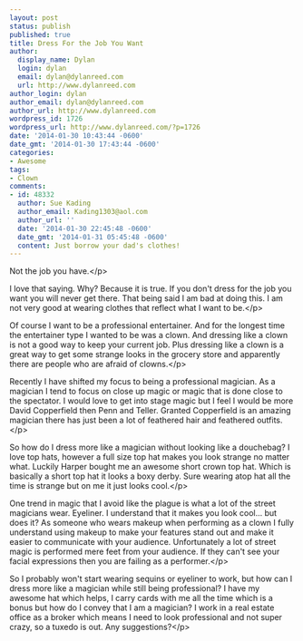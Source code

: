 ```yaml
---
layout: post
status: publish
published: true
title: Dress For the Job You Want
author:
  display_name: Dylan
  login: dylan
  email: dylan@dylanreed.com
  url: http://www.dylanreed.com
author_login: dylan
author_email: dylan@dylanreed.com
author_url: http://www.dylanreed.com
wordpress_id: 1726
wordpress_url: http://www.dylanreed.com/?p=1726
date: '2014-01-30 10:43:44 -0600'
date_gmt: '2014-01-30 17:43:44 -0600'
categories:
- Awesome
tags:
- Clown
comments:
- id: 48332
  author: Sue Kading
  author_email: Kading1303@aol.com
  author_url: ''
  date: '2014-01-30 22:45:48 -0600'
  date_gmt: '2014-01-31 05:45:48 -0600'
  content: Just borrow your dad's clothes!
---
```

<p>Not the job you have.<&#47;p>
<p>I love that saying. Why? Because it is true. If you don&#39;t dress for the job you want you will never get there. That being said I am bad at doing this. I am not very good at wearing clothes that reflect what I want to be.<&#47;p>
<p>Of course I want to be a professional entertainer. And for the longest time the entertainer type I wanted to be was a clown. And dressing like a clown is not a good way to keep your current job. Plus dressing like a clown is a great way to get some strange looks in the grocery store and apparently there are people who are afraid of clowns.<&#47;p>
<p>Recently I have shifted my focus to being a professional magician. As a magician I tend to focus on close up magic or magic that is done close to the spectator. I would love to get into stage magic but I feel I would be more David Copperfield then Penn and Teller. Granted Copperfield is an amazing magician there has just been a lot of feathered hair and feathered outfits.<&#47;p>
<p>So how do I dress more like a magician without looking like a douchebag? I love top hats, however a full size top hat makes you look strange no matter what. Luckily Harper bought me an awesome short crown top hat. Which is basically a short top hat it looks a boxy derby. Sure wearing atop hat all the time is strange but on me it just looks cool.<&#47;p>
<p>One trend in magic that I avoid like the plague is what a lot of the street magicians wear. Eyeliner. I understand that it makes you look cool... but does it? As someone who wears makeup when performing as a clown I fully understand using makeup to make your features stand out and make it easier to communicate with your audience. Unfortunately a lot of street magic is performed mere feet from your audience. If they can&#39;t see your facial expressions then you are failing as a performer.<&#47;p>
<p>So I probably won&#39;t start wearing sequins or eyeliner to work, but how can I dress more like a magician while still being professional? I have my awesome hat which helps, I carry cards with me all the time which is a bonus but how do I convey that I am a magician?  I work in a real estate office as a broker which means I need to look professional and not super crazy, so a tuxedo is out. Any suggestions?<&#47;p></p>
